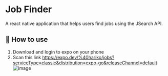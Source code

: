 # Job Finder

A react native application that helps users find jobs using the JSearch API.

## 🚀 How to use

1. Download and login to expo on your phone
2. Scan this link https://expo.dev/%40hariko/jobs?serviceType=classic&distribution=expo-go&releaseChannel=default
![image](https://github.com/biggame27/job-search/assets/67714638/8eea4c83-3034-4f6d-a0f1-5a1ef93b6c74)
